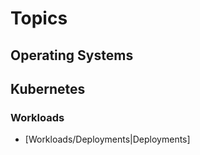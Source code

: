 
# Topics

## Operating Systems

## Kubernetes

### Workloads

- [Workloads/Deployments|Deployments]